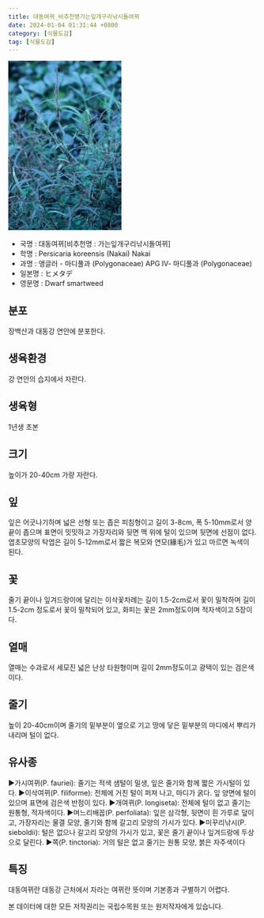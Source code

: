 ```yaml
---
title: 대동여뀌_비추천명가는잎개구리낚시돌여뀌
date: 2024-01-04 01:31:44 +0800
category: [식물도감]
tag: [식물도감]
---
```




![대동여뀌[비추천명 : 가는잎개구리낚시돌여뀌]](/assets/img/fileUpload/plants/basic/Polygonaceae/Persicaria/1249/1_th2.JPG)
- 국명 : 대동여뀌[비추천명 : 가는잎개구리낚시돌여뀌]
- 학명 : Persicaria koreensis (Nakai) Nakai
- 과명 : 앵글러 - 마디풀과 (Polygonaceae) APG Ⅳ- 마디풀과 (Polygonaceae)
- 일본명 : ヒメタデ
- 영문명 : Dwarf smartweed


## 분포
장백산과 대동강 연안에 분포한다.
## 생육환경
강 연안의 습지에서 자란다.
## 생육형
1년생 초본
## 크기
높이가 20-40cm 가량 자란다.
## 잎
잎은 어긋나기하며 넓은 선형 또는 좁은 피침형이고 길이 3-8cm, 폭 5-10mm로서 양끝이 좁으며 표면이 밋밋하고 가장자리와 뒷면 맥 위에 털이 있으며 뒷면에 선점이 없다. 엽초모양의 탁엽은 길이 5-12mm로서 짧은 복모와 연모(緣毛)가 있고 마르면 녹색이 된다.
## 꽃
줄기 끝이나 잎겨드랑이에 달리는 이삭꽃차례는 길이 1.5-2cm로서 꽃이 밀착하며 길이 1.5-2cm 정도로서 꽃이 밀착되어 있고, 화피는 꽃은 2mm정도이며 적자색이고 5장이다.
## 열매
열매는 수과로서 세모진 넓은 난상 타원형이며 길이 2mm정도이고 광택이 있는 검은색이다.
## 줄기
높이 20-40cm이며 줄기의 밑부분이 옆으로 기고 땅에 닿은 밑부분의 마디에서 뿌리가 내리며 털이 없다.
## 유사종
▶가시여뀌(P. fauriei): 줄기는 적색 샘털이 밀생, 잎은 줄기와 함께 짧은 가시털이 있다.
▶이삭여뀌(P. filiforme): 전체에 거친 털이 퍼져 나고, 마디가 굵다. 잎 양면에 털이 있으며 표면에 검은색 반점이 있다.
▶개여뀌(P. longiseta): 전체에 털이 없고 줄기는 원통형, 적자색이다.
▶며느리배꼽(P. perfoliata): 잎은 삼각형, 뒷면이 흰 가루로 덮이고, 가장자리는 물결 모양, 줄기와 함께 갈고리 모양의 가시가 있다.
▶미꾸리낚시(P. sieboldii): 털은 없으나 갈고리 모양의 가시가 있고, 꽃은 줄기 끝이나 잎겨드랑에 두상으로 달린다.
▶쪽(P. tinctoria): 거의 털은 없고 줄기는 원통 모양, 붉은 자주색이다
## 특징
대동여뀌란 대동강 근처에서 자라는 여뀌란 뜻이며 기본종과 구별하기 어렵다.






본 데이터에 대한 모든 저작권리는 국립수목원 또는 원저작자에게 있습니다.
